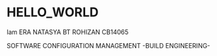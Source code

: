 # HELLO_WORLD

Iam ERA NATASYA BT ROHIZAN
CB14065

SOFTWARE CONFIGURATION MANAGEMENT
-BUILD ENGINEERING-
